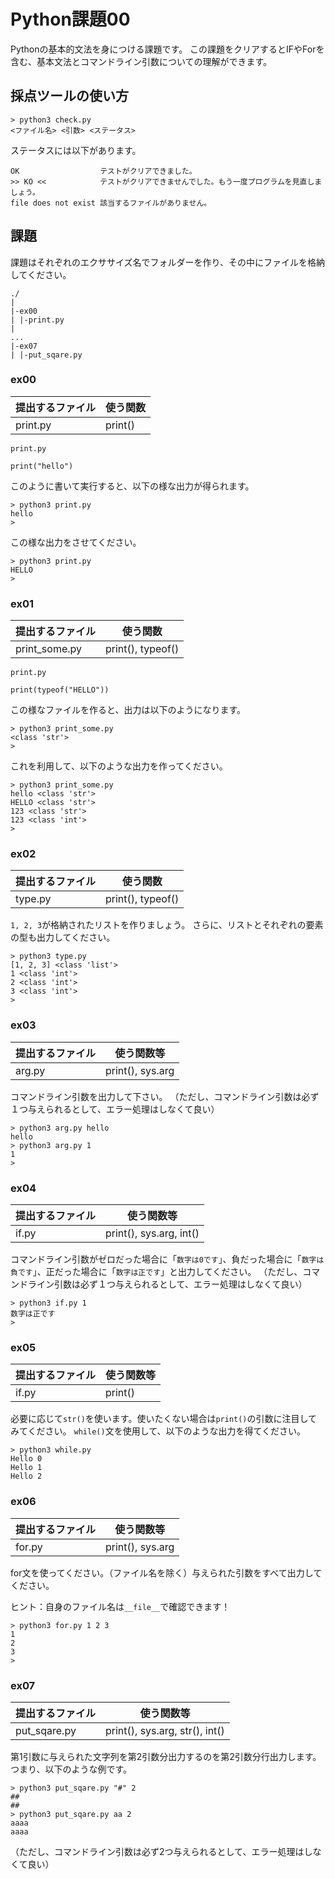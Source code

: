 # Python課題00

Pythonの基本的文法を身につける課題です。
この課題をクリアするとIFやForを含む、基本文法とコマンドライン引数についての理解ができます。

## 採点ツールの使い方

```
> python3 check.py
<ファイル名> <引数> <ステータス>
```

ステータスには以下があります。
```
OK					テストがクリアできました。
>> KO <<			テストがクリアできませんでした。もう一度プログラムを見直しましょう。
file does not exist	該当するファイルがありません。
```

## 課題

課題はそれぞれのエクササイズ名でフォルダーを作り、その中にファイルを格納してください。

```
./
|
|-ex00
| |-print.py
|
...
|-ex07
| |-put_sqare.py
```


### ex00

|提出するファイル|使う関数|
|----|----|
|print.py|print()|

`print.py`
```
print("hello")
```
このように書いて実行すると、以下の様な出力が得られます。

```
> python3 print.py
hello
>
```

この様な出力をさせてください。

```
> python3 print.py
HELLO
>
```

### ex01

|提出するファイル|使う関数|
|----|----|
|print_some.py|print(), typeof()|

`print.py`
```
print(typeof("HELLO"))
```

この様なファイルを作ると、出力は以下のようになります。
```
> python3 print_some.py
<class 'str'>
>
```

これを利用して、以下のような出力を作ってください。

```
> python3 print_some.py
hello <class 'str'>
HELLO <class 'str'>
123 <class 'str'>
123 <class 'int'>
>
```

### ex02

|提出するファイル|使う関数|
|----|----|
|type.py|print(), typeof()|

`1, 2, 3`が格納されたリストを作りましょう。
さらに、リストとそれぞれの要素の型も出力してください。

```
> python3 type.py
[1, 2, 3] <class 'list'>
1 <class 'int'>
2 <class 'int'>
3 <class 'int'>
> 
```

### ex03

|提出するファイル|使う関数等|
|----|----|
|arg.py|print(), sys.arg|

コマンドライン引数を出力して下さい。
（ただし、コマンドライン引数は必ず１つ与えられるとして、エラー処理はしなくて良い）

```
> python3 arg.py hello
hello
> python3 arg.py 1
1
>
```

### ex04

|提出するファイル|使う関数等|
|----|----|
|if.py|print(), sys.arg, int()|

コマンドライン引数がゼロだった場合に「`数字は0です`」、負だった場合に「`数字は負です`」、正だった場合に「`数字は正です`」と出力してください。
（ただし、コマンドライン引数は必ず１つ与えられるとして、エラー処理はしなくて良い）

```
> python3 if.py 1
数字は正です
>
```

### ex05

|提出するファイル|使う関数等|
|----|----|
|if.py|print()|

必要に応じて`str()`を使います。使いたくない場合は`print()`の引数に注目してみてください。
`while()`文を使用して、以下のような出力を得てください。

```
> python3 while.py
Hello 0
Hello 1
Hello 2
```

### ex06

|提出するファイル|使う関数等|
|----|----|
|for.py|print(), sys.arg|

for文を使ってください。（ファイル名を除く）与えられた引数をすべて出力してください。

ヒント：自身のファイル名は`__file__`で確認できます！

```
> python3 for.py 1 2 3
1
2
3
> 
```

### ex07

|提出するファイル|使う関数等|
|----|----|
|put_sqare.py|print(), sys.arg, str(), int()|

第1引数に与えられた文字列を第2引数分出力するのを第2引数分行出力します。
つまり、以下のような例です。

```
> python3 put_sqare.py "#" 2
##
##
> python3 put_sqare.py aa 2
aaaa
aaaa
```

（ただし、コマンドライン引数は必ず2つ与えられるとして、エラー処理はしなくて良い）
